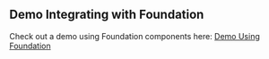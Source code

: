 ## Demo Integrating with Foundation

Check out a demo using Foundation components here:
[Demo Using Foundation](https://github.com/QuickCorp/quickobjects_sample1foundation)
